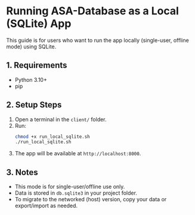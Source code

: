 # Running ASA-Database as a Local (SQLite) App

This guide is for users who want to run the app locally (single-user, offline mode) using SQLite.

## 1. Requirements
- Python 3.10+
- pip

## 2. Setup Steps
1. Open a terminal in the `client/` folder.
2. Run:
   ```bash
   chmod +x run_local_sqlite.sh
   ./run_local_sqlite.sh
   ```
3. The app will be available at `http://localhost:8000`.

## 3. Notes
- This mode is for single-user/offline use only.
- Data is stored in `db.sqlite3` in your project folder.
- To migrate to the networked (host) version, copy your data or export/import as needed.
